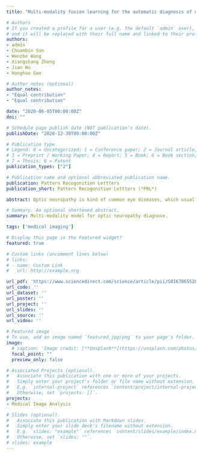 ```yaml
---
title: "Multi-modality fusion learning for the automatic diagnosis of optic neuropathy"

# Authors
# If you created a profile for a user (e.g. the default `admin` user), write the username (folder name) here 
# and it will be replaced with their full name and linked to their profile.
authors:
- admin
- Chuanbin Sun
- Wenzhe Wang
- Xiangshang Zheng
- Jian Wu
- Honghao Gao

# Author notes (optional)
author_notes:
- "Equal contribution"
- "Equal contribution"

date: "2020-06-05T00:00:00Z"
doi: ""

# Schedule page publish date (NOT publication's date).
publishDate: "2020-12-30T00:00:00Z"

# Publication type.
# Legend: 0 = Uncategorized; 1 = Conference paper; 2 = Journal article;
# 3 = Preprint / Working Paper; 4 = Report; 5 = Book; 6 = Book section;
# 7 = Thesis; 8 = Patent
publication_types: ["2"]

# Publication name and optional abbreviated publication name.
publication: Pattern Recogonition Lettters
publication_short: Pattern Recogonition Lettters (*PRL*)

abstract: Optic neuropathy is kind of common eye diseases, which usually causes irreversible vision loss. Early diagnosis is key to saving patients’ vision. Due to the similar early clinical manifestations of common optic neuropathy, it may cause misdiagnosis and delays in treatment. Worse, most diagnoses rely on experienced doctors. In this paper, we proposed a novel deep learning architecture GroupFusionNet (GFN) to diagnose ﬁve normal optic neuropathy diseases, including Anterior Ischemic Optic Neuropathy (AION), papilledema, papillitis, Optic Disc Vasculitis (ODV), and optic atrophy (OA). Speciﬁcally, we combined multi-modalities in clinic examination such as fundus image, visual ﬁeld tests and age of each patient. GFN utilized two ResNet pathways to extract and fuse both features of fundus image and visual ﬁeld tests, and the information of structured data was embedded in the end. Experimental results demonstrate that multi-modality feature aggregation is effective for optic neuropathy diseases diagnosis, and GFN achieved a ﬁve-classes classiﬁcation accuracy of 87.82% on the test dataset.

# Summary. An optional shortened abstract.
summary: Multi-modality model for optic neuropathy diagnose.

tags: ['medical imaging']

# Display this page in the Featured widget?
featured: true

# Custom links (uncomment lines below)
# links:
# - name: Custom Link
#   url: http://example.org

url_pdf: 'https://www.sciencedirect.com/science/article/pii/S0167865520304402'
url_code: ''
url_dataset: ''
url_poster: ''
url_project: ''
url_slides: ''
url_source: ''
url_video: ''

# Featured image
# To use, add an image named `featured.jpg/png` to your page's folder. 
image:
  # caption: 'Image credit: [**Unsplash**](https://unsplash.com/photos/pLCdAaMFLTE)'
  focal_point: ""
  preview_only: false

# Associated Projects (optional).
#   Associate this publication with one or more of your projects.
#   Simply enter your project's folder or file name without extension.
#   E.g. `internal-project` references `content/project/internal-project/index.md`.
#   Otherwise, set `projects: []`.
projects:
- Medical Image Analysis

# Slides (optional).
#   Associate this publication with Markdown slides.
#   Simply enter your slide deck's filename without extension.
#   E.g. `slides: "example"` references `content/slides/example/index.md`.
#   Otherwise, set `slides: ""`.
# slides: example
---
```


<!-- {{% callout note %}}
Click the *Cite* button above to demo the feature to enable visitors to import publication metadata into their reference management software.
{{% /callout %}}

{{% callout note %}}
Create your slides in Markdown - click the *Slides* button to check out the example.
{{% /callout %}}

Supplementary notes can be added here, including [code, math, and images](https://wowchemy.com/docs/writing-markdown-latex/). -->
